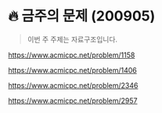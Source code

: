 # :fire: 금주의 문제 (200905)

> 이번 주 주제는 자료구조입니다.

https://www.acmicpc.net/problem/1158

https://www.acmicpc.net/problem/1406

https://www.acmicpc.net/problem/2346

https://www.acmicpc.net/problem/2957